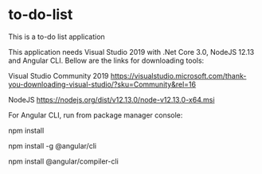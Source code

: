 # to-do-list
This is a to-do list application

This application needs Visual Studio 2019 with .Net Core 3.0, NodeJS 12.13 and Angular CLI. Bellow are the links for downloading tools:

Visual Studio Community 2019
https://visualstudio.microsoft.com/thank-you-downloading-visual-studio/?sku=Community&rel=16

NodeJS
https://nodejs.org/dist/v12.13.0/node-v12.13.0-x64.msi

For Angular CLI, run from package manager console:

npm install

npm install -g @angular/cli

npm install @angular/compiler-cli
